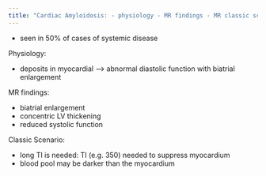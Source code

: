 ```yaml
---
title: "Cardiac Amyloidosis: - physiology - MR findings - MR classic scenario"
---
```

- seen in 50% of cases of systemic disease

Physiology:
- deposits in myocardial --&gt; abnormal diastolic function with biatrial enlargement

MR findings:
- biatrial enlargement
- concentric LV thickening
- reduced systolic function

Classic Scenario:
- long TI is needed: TI (e.g. 350) needed to suppress myocardium
- blood pool may be darker than the myocardium


